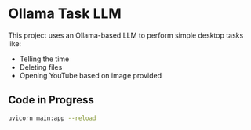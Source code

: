 # Ollama Task LLM

This project uses an Ollama-based LLM to perform simple desktop tasks like:

- Telling the time
- Deleting files
- Opening YouTube based on image provided

## Code in Progress

```bash
uvicorn main:app --reload
